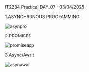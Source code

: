 IT2234 Practical DAY_07 - 03/04/2025

1.ASYNCHRONOUS PROGRAMMING

![asynpro](https://github.com/user-attachments/assets/4ea83f10-05e3-4768-84f5-9e5d2ebcb464)

2.PROMISES

![promiseapp](https://github.com/user-attachments/assets/20e0641a-5e8c-4f80-8c08-4c665d450e32)

3.Async/Await

![asynawait](https://github.com/user-attachments/assets/08412412-fe78-4f5a-a438-16d2e8d16130)








